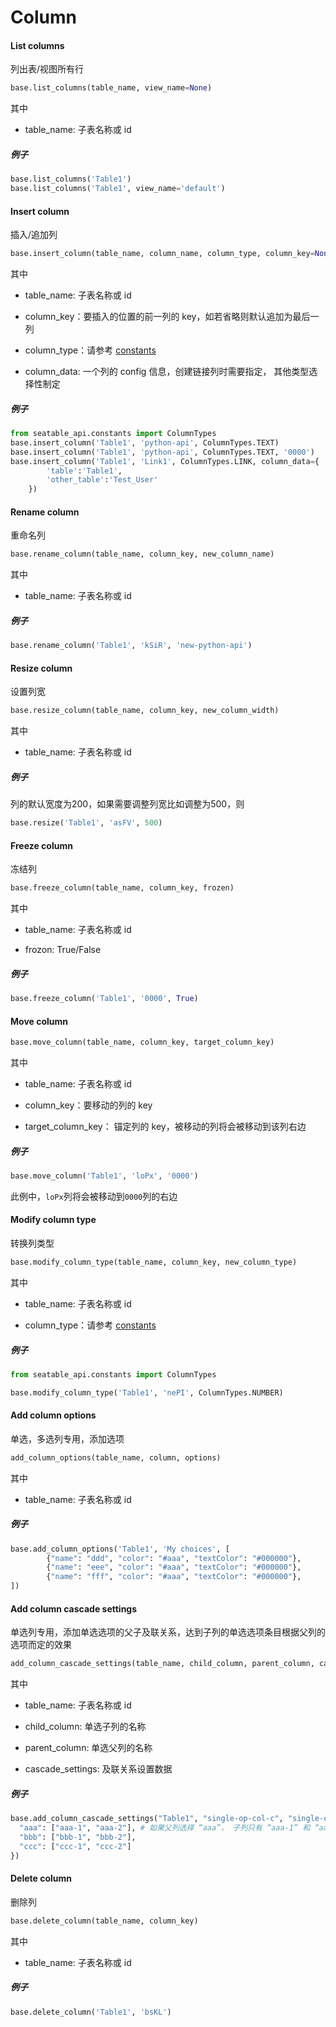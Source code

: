 # Column

#### List columns

列出表/视图所有行

```python
base.list_columns(table_name, view_name=None)
```

其中

* table_name: 子表名称或 id

##### 例子

```python
base.list_columns('Table1')
base.list_columns('Table1', view_name='default')
```

#### Insert column

插入/追加列

```python
base.insert_column(table_name, column_name, column_type, column_key=None, column_data=None)
```

其中

* table_name: 子表名称或 id

* column_key：要插入的位置的前一列的 key，如若省略则默认追加为最后一列
* column_type：请参考 [constants](../constants)
* column_data: 一个列的 config 信息，创建链接列时需要指定， 其他类型选择性制定

##### 例子

```python
from seatable_api.constants import ColumnTypes
base.insert_column('Table1', 'python-api', ColumnTypes.TEXT)
base.insert_column('Table1', 'python-api', ColumnTypes.TEXT, '0000')
base.insert_column('Table1', 'Link1', ColumnTypes.LINK, column_data={
        'table':'Table1',
        'other_table':'Test_User'
    })
```

#### Rename column

重命名列

```python
base.rename_column(table_name, column_key, new_column_name)
```

其中

* table_name: 子表名称或 id

##### 例子

```python
base.rename_column('Table1', 'kSiR', 'new-python-api')
```

#### Resize column

设置列宽

```python
base.resize_column(table_name, column_key, new_column_width)
```

其中

* table_name: 子表名称或 id

##### 例子

列的默认宽度为200，如果需要调整列宽比如调整为500，则

```python
base.resize('Table1', 'asFV', 500)
```

#### Freeze column

冻结列

```python
base.freeze_column(table_name, column_key, frozen)
```

其中

* table_name: 子表名称或 id

* frozon: True/False

##### 例子

```python
base.freeze_column('Table1', '0000', True)
```

#### Move column

```python
base.move_column(table_name, column_key, target_column_key)
```

其中

* table_name: 子表名称或 id

* column_key：要移动的列的 key

* target_column_key： 锚定列的 key，被移动的列将会被移动到该列右边

##### 例子

```python
base.move_column('Table1', 'loPx', '0000')
```

此例中，`loPx`列将会被移动到`0000`列的右边

#### Modify column type

转换列类型

```python
base.modify_column_type(table_name, column_key, new_column_type)
```

其中

* table_name: 子表名称或 id

* column_type：请参考 [constants](../constants)

##### 例子

```python
from seatable_api.constants import ColumnTypes

base.modify_column_type('Table1', 'nePI', ColumnTypes.NUMBER)
```

#### Add column options

单选，多选列专用，添加选项

```python
add_column_options(table_name, column, options)
```

其中

* table_name: 子表名称或 id

##### 例子

```python
base.add_column_options('Table1', 'My choices', [
        {"name": "ddd", "color": "#aaa", "textColor": "#000000"},
        {"name": "eee", "color": "#aaa", "textColor": "#000000"},
        {"name": "fff", "color": "#aaa", "textColor": "#000000"},
])
```

#### Add column cascade settings

单选列专用，添加单选选项的父子及联关系，达到子列的单选选项条目根据父列的选项而定的效果

```python
add_column_cascade_settings(table_name, child_column, parent_column, cascade_settings)
```

其中

* table_name: 子表名称或 id

* child_column: 单选子列的名称
* parent_column: 单选父列的名称
* cascade_settings: 及联关系设置数据

##### 例子

```python
base.add_column_cascade_settings("Table1", "single-op-col-c", "single-op-col", {
  "aaa": ["aaa-1", "aaa-2"], # 如果父列选择 “aaa”， 子列只有 “aaa-1” 和 “aaa-2” 可选 
  "bbb": ["bbb-1", "bbb-2"],
  "ccc": ["ccc-1", "ccc-2"]
})
```

#### Delete column

删除列

```python
base.delete_column(table_name, column_key)
```

其中

* table_name: 子表名称或 id

##### 例子

```python
base.delete_column('Table1', 'bsKL')
```

